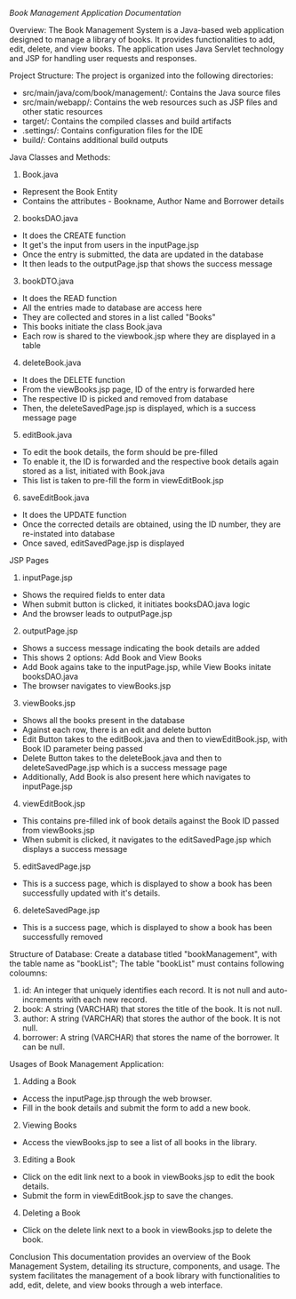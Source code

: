 *Book Management Application Documentation*

Overview:
The Book Management System is a Java-based web application designed to manage a library of books. It provides functionalities to add, edit, delete, and view books. The application uses Java Servlet technology and JSP for handling user requests and responses.

Project Structure:
The project is organized into the following directories:
- src/main/java/com/book/management/: Contains the Java source files
- src/main/webapp/: Contains the web resources such as JSP files and other static resources
- target/: Contains the compiled classes and build artifacts
- .settings/: Contains configuration files for the IDE
- build/: Contains additional build outputs

Java Classes and Methods:

1. Book.java
- Represent the Book Entity
- Contains the attributes - Bookname, Author Name and Borrower details

2. booksDAO.java
- It does the CREATE function
- It get's the input from users in the inputPage.jsp
- Once the entry is submitted, the data are updated in the database
- It then leads to the outputPage.jsp that shows the success message

3. bookDTO.java
- It does the READ function
- All the entries made to database are access here
- They are collected and stores in a list called "Books"
- This books initiate the class Book.java
- Each row is shared to the viewbook.jsp where they are displayed in a table

4. deleteBook.java
- It does the DELETE function
- From the viewBooks.jsp page, ID of the entry is forwarded here
- The respective ID is picked and removed from database
- Then, the deleteSavedPage.jsp is displayed, which is a success message page

5. editBook.java
- To edit the book details, the form should be pre-filled
- To enable it, the ID is forwarded and the respective book details again stored as a list, initiated with Book.java
- This list is taken to pre-fill the form in viewEditBook.jsp

6. saveEditBook.java
- It does the UPDATE function
- Once the corrected details are obtained, using the ID number, they are re-instated into database
- Once saved, editSavedPage.jsp is displayed

JSP Pages

1. inputPage.jsp
- Shows the required fields to enter data
- When submit button is clicked, it initiates booksDAO.java logic
- And the browser leads to outputPage.jsp

2. outputPage.jsp
- Shows a success message indicating the book details are added
- This shows 2 options: Add Book and View Books
- Add Book agains take to the inputPage.jsp, while View Books initate booksDAO.java
- The browser navigates to viewBooks.jsp

3. viewBooks.jsp
- Shows all the books present in the database
- Against each row, there is an edit and delete button
- Edit Button takes to the editBook.java and then to viewEditBook.jsp, with Book ID parameter being passed
- Delete Button takes to the deleteBook.java and then to deleteSavedPage.jsp which is a success message page
- Additionally, Add Book is also present here which navigates to inputPage.jsp

4. viewEditBook.jsp
- This contains pre-filled ink of book details against the Book ID passed from viewBooks.jsp
- When submit is clicked, it navigates to the editSavedPage.jsp which displays a success message

5. editSavedPage.jsp
- This is a success page, which is displayed to show a book has been successfully updated with it's details.

6. deleteSavedPage.jsp
- This is a success page, which is displayed to show a book has been successfully removed

Structure of Database:
Create a database titled "bookManagement", with the table name as "bookList";
The table "bookList" must contains following coloumns:
1. id: An integer that uniquely identifies each record. It is not null and auto-increments with each new record.
2. book: A string (VARCHAR) that stores the title of the book. It is not null.
3. author: A string (VARCHAR) that stores the author of the book. It is not null.
4. borrower: A string (VARCHAR) that stores the name of the borrower. It can be null.

Usages of Book Management Application:
1. Adding a Book
- Access the inputPage.jsp through the web browser.
- Fill in the book details and submit the form to add a new book.

2. Viewing Books
- Access the viewBooks.jsp to see a list of all books in the library.

3. Editing a Book
- Click on the edit link next to a book in viewBooks.jsp to edit the book details.
- Submit the form in viewEditBook.jsp to save the changes.

4. Deleting a Book
- Click on the delete link next to a book in viewBooks.jsp to delete the book.

Conclusion
This documentation provides an overview of the Book Management System, detailing its structure, components, and usage. The system facilitates the management of a book library with functionalities to add, edit, delete, and view books through a web interface.
